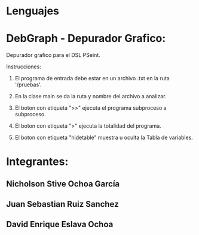 # Lenguajes

# DebGraph - Depurador Grafico:

Depurador grafico para el DSL PSeint.

Instrucciones: 

1) El programa de entrada debe estar en un archivo .txt en la ruta '/pruebas'.
2) En la clase main se da la ruta y nombre del archivo a analizar.

3) El boton con etiqueta ">>" ejecuta el programa subproceso a subproceso.
4) El boton con etiqueta ">" ejecuta la totalidad del programa.
5) El boton con etiqueta "hidetable" muestra u oculta la Tabla de variables.

# Integrantes:

## Nicholson Stive Ochoa García
## Juan Sebastian Ruiz Sanchez
## David Enrique Eslava Ochoa